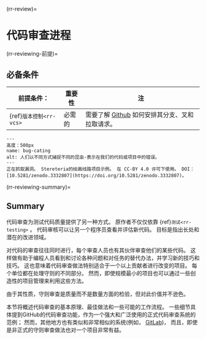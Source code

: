 (rr-review)=
# 代码审查进程

(rr-reviewing-前提)=
## 必备条件

| 前提条件：                     | 重要性 | 注                                                 |
| ------------------------- | --- | ------------------------------------------------- |
| {ref}`版本控制<rr-vcs>` | 必需的 | 需要了解 [Github](https://github.com) 如何安排其分支、叉和拉取请求。 |

```{figure} ../figures/bug-catching.jpg
---
高度：500px
name: bug-cating
alt: 人们以不同方式捕捉不同的昆虫-表示在我们的代码或项目中的错误。
---
正在抓取漏洞。 Stereteria的绘画线路项目示例。 在 CC-BY 4.0 许可下使用。 DOI：[10.5281/zenodo.3332807](https://doi.org/10.5281/zenodo.3332807)。
```

(rr-reviewing-summary)=
## Summary

代码审查为测试代码质量提供了另一种方式。 原作者不仅仅依靠 {ref}`测试<rr-testing>` 。 代码审核可以让另一个程序员查看并评估新代码。 目标是指出长处和潜在的改进领域。

对代码的审查往往同时进行，每个审查人员也有其伙伴审查他们的某些代码。 这样做有助于编程人员看到和讨论各种问题和对任务的替代办法，并学习新的技巧和技巧。 这也意味着代码审查做法特别适合于一个以上贡献者进行改变的项目。 每个单位都在处理守则的不同部分。 然而，即使规模最小的项目也可以通过一些创造性的项目管理来利用这些方法。

由于其性质，守则审查是质量而不是数量方面的检验，但对此价值并不逊色。

本节将概述代码审查的基本原理、最佳做法和一些可能的工作流程。 一些细节具体提到GitHub的代码审查功能，作为一个强大和广泛使用的正式代码审查系统的范例； 然而，其他地方也有类似和非常相似的系统(例如， [GitLab](https://about.gitlab.com))， 而且，即使是非正式的守则审查做法也对一个项目非常有益。
